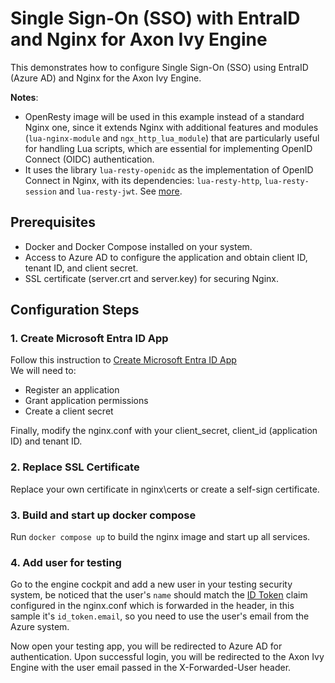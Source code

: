 # Single Sign-On (SSO) with EntraID and Nginx for Axon Ivy Engine
This demonstrates how to configure Single Sign-On (SSO) using EntraID (Azure AD) and Nginx for the Axon Ivy Engine.

**Notes**: 
- OpenResty image will be used in this example instead of a standard Nginx one, since it extends Nginx with additional features and modules (`lua-nginx-module` and `ngx_http_lua_module`) that are particularly useful for handling Lua scripts, which are essential for implementing OpenID Connect (OIDC) authentication.
- It uses the library `lua-resty-openidc` as the implementation of OpenID Connect in Nginx, with its dependencies: `lua-resty-http`, `lua-resty-session` and `lua-resty-jwt`. See [more](https://github.com/zmartzone/lua-resty-openidc). 

## Prerequisites
- Docker and Docker Compose installed on your system.
- Access to Azure AD to configure the application and obtain client ID, tenant ID, and client secret.
- SSL certificate (server.crt and server.key) for securing Nginx.

## Configuration Steps
### 1. Create Microsoft Entra ID App
Follow this instruction to [Create Microsoft Entra ID App](https://developer.axonivy.com/doc/11.3/engine-guide/integration/identity-provider/microsoft-entra-id/microsoft-entra-id-app.html#microsoft-entra-id-app)  
We will need to:
- Register an application
- Grant application permissions
- Create a client secret

Finally, modify the nginx.conf with your client_secret, client_id (application ID) and tenant ID.

### 2. Replace SSL Certificate
Replace your own certificate in nginx\certs or create a self-sign certificate.

### 3. Build and start up docker compose
Run `docker compose up` to build the nginx image and start up all services.

### 4. Add user for testing
Go to the engine cockpit and add a new user in your testing security system, be noticed that the user's `name` should match the [ID Token](https://learn.microsoft.com/en-us/entra/identity-platform/id-token-claims-reference) claim configured in the nginx.conf which is forwarded in the header, in this sample it's `id_token.email`, so you need to use the user's email from the Azure system.

Now open your testing app, you will be redirected to Azure AD for authentication.
Upon successful login, you will be redirected to the Axon Ivy Engine with the user email passed in the X-Forwarded-User header.
